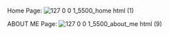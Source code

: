 Home Page:
![127 0 0 1_5500_home html (1)](https://user-images.githubusercontent.com/77984230/144057826-f294b746-ed23-4322-80c3-df7e95d1d1b8.png)

ABOUT ME Page:
![127 0 0 1_5500_about_me html (9)](https://user-images.githubusercontent.com/77984230/144057821-533bbff6-7a43-4f9d-b97b-d6d1f2a9ce7e.png)
